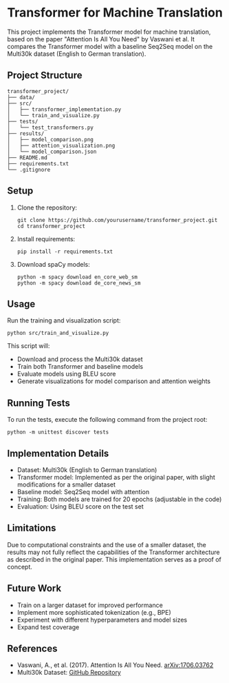 # Transformer for Machine Translation

This project implements the Transformer model for machine translation, based on the paper "Attention Is All You Need" by Vaswani et al. It compares the Transformer model with a baseline Seq2Seq model on the Multi30k dataset (English to German translation).

## Project Structure

```
transformer_project/
├── data/
├── src/
│   ├── transformer_implementation.py
│   └── train_and_visualize.py
├── tests/
│   └── test_transformers.py
├── results/
│   ├── model_comparison.png
│   ├── attention_visualization.png
│   └── model_comparison.json
├── README.md
├── requirements.txt
└── .gitignore
```

## Setup

1. Clone the repository:
   ```
   git clone https://github.com/yourusername/transformer_project.git
   cd transformer_project
   ```

2. Install requirements:
   ```
   pip install -r requirements.txt
   ```

3. Download spaCy models:
   ```
   python -m spacy download en_core_web_sm
   python -m spacy download de_core_news_sm
   ```

## Usage

Run the training and visualization script:
```
python src/train_and_visualize.py
```

This script will:
- Download and process the Multi30k dataset
- Train both Transformer and baseline models
- Evaluate models using BLEU score
- Generate visualizations for model comparison and attention weights

## Running Tests

To run the tests, execute the following command from the project root:
```
python -m unittest discover tests
```

## Implementation Details

- Dataset: Multi30k (English to German translation)
- Transformer model: Implemented as per the original paper, with slight modifications for a smaller dataset
- Baseline model: Seq2Seq model with attention
- Training: Both models are trained for 20 epochs (adjustable in the code)
- Evaluation: Using BLEU score on the test set

## Limitations

Due to computational constraints and the use of a smaller dataset, the results may not fully reflect the capabilities of the Transformer architecture as described in the original paper. This implementation serves as a proof of concept.

## Future Work

- Train on a larger dataset for improved performance
- Implement more sophisticated tokenization (e.g., BPE)
- Experiment with different hyperparameters and model sizes
- Expand test coverage

## References

- Vaswani, A., et al. (2017). Attention Is All You Need. [arXiv:1706.03762](https://arxiv.org/abs/1706.03762)
- Multi30k Dataset: [GitHub Repository](https://github.com/multi30k/dataset)